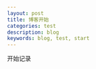 ```yaml
---
layout: post
title: 博客开始
categories: test
description: blog
keywords: blog, test, start
---
```


开始记录
